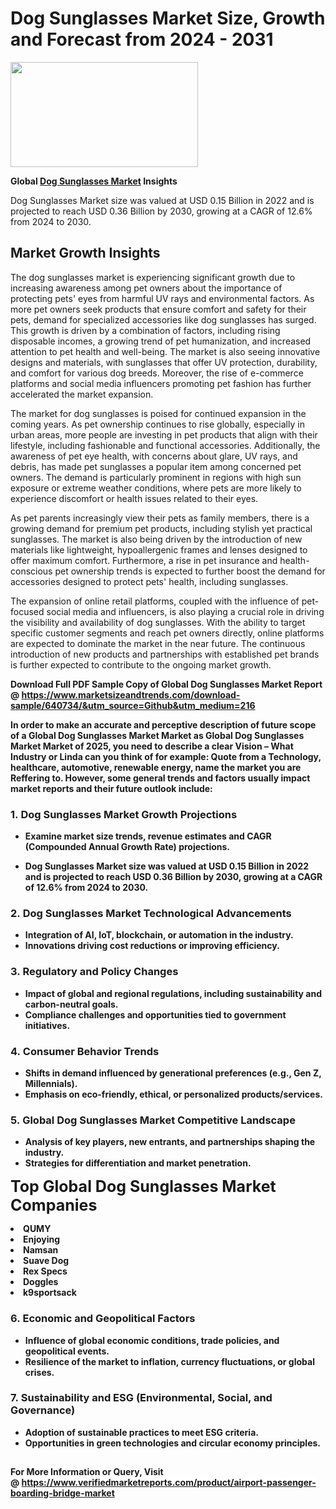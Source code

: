 <H1>Dog Sunglasses Market Size, Growth and Forecast from 2024 - 2031</H1><img class="aligncenter size-medium wp-image-584254" src="https://thirdeyenews.in/wp-content/uploads/2024/09/Global-Market-Research-300x168.jpeg" alt="" width="300" height="168" /><p><strong>Global&nbsp;<a href="https://www.marketsizeandtrends.com/download-sample/640734/&amp;utm_source=Github&utm_medium=216">Dog Sunglasses Market</a> Insights</strong></p><p>Dog Sunglasses Market size was valued at USD 0.15 Billion in 2022 and is projected to reach USD 0.36 Billion by 2030, growing at a CAGR of 12.6% from 2024 to 2030.</p><p><h2>Market Growth Insights</h2> <p>The dog sunglasses market is experiencing significant growth due to increasing awareness among pet owners about the importance of protecting pets' eyes from harmful UV rays and environmental factors. As more pet owners seek products that ensure comfort and safety for their pets, demand for specialized accessories like dog sunglasses has surged. This growth is driven by a combination of factors, including rising disposable incomes, a growing trend of pet humanization, and increased attention to pet health and well-being. The market is also seeing innovative designs and materials, with sunglasses that offer UV protection, durability, and comfort for various dog breeds. Moreover, the rise of e-commerce platforms and social media influencers promoting pet fashion has further accelerated the market expansion.</p> <p><strong></strong></p> <p>The market for dog sunglasses is poised for continued expansion in the coming years. As pet ownership continues to rise globally, especially in urban areas, more people are investing in pet products that align with their lifestyle, including fashionable and functional accessories. Additionally, the awareness of pet eye health, with concerns about glare, UV rays, and debris, has made pet sunglasses a popular item among concerned pet owners. The demand is particularly prominent in regions with high sun exposure or extreme weather conditions, where pets are more likely to experience discomfort or health issues related to their eyes.</p> <p>As pet parents increasingly view their pets as family members, there is a growing demand for premium pet products, including stylish yet practical sunglasses. The market is also being driven by the introduction of new materials like lightweight, hypoallergenic frames and lenses designed to offer maximum comfort. Furthermore, a rise in pet insurance and health-conscious pet ownership trends is expected to further boost the demand for accessories designed to protect pets' health, including sunglasses.</p> <p>The expansion of online retail platforms, coupled with the influence of pet-focused social media and influencers, is also playing a crucial role in driving the visibility and availability of dog sunglasses. With the ability to target specific customer segments and reach pet owners directly, online platforms are expected to dominate the market in the near future. The continuous introduction of new products and partnerships with established pet brands is further expected to contribute to the ongoing market growth.</p> <p><strong></p><p><span class=""><strong>Download Full PDF Sample Copy of Global Dog Sunglasses Market Report</strong> @ <a href="https://www.marketsizeandtrends.com/download-sample/640734/&amp;utm_source=Github&utm_medium=216" target="_blank">https://www.marketsizeandtrends.com/download-sample/640734/&amp;utm_source=Github&utm_medium=216</a></span></p><p>In order to make an accurate and perceptive description of future scope of a Global&nbsp;Dog Sunglasses Market Market as Global&nbsp;Dog Sunglasses Market Market of 2025, you need to describe a clear Vision &ndash; What Industry or Linda can you think of for example: Quote from a Technology, healthcare, automotive, renewable energy, name the market you are Reffering to. However, some general trends and factors usually impact market reports and their future outlook include:</p><h3>1.&nbsp;<strong>Dog Sunglasses Market Growth Projections</strong></h3><ul><li>Examine market size trends, revenue estimates and CAGR (Compounded Annual Growth Rate) projections.</li><li><p>Dog Sunglasses Market size was valued at USD 0.15 Billion in 2022 and is projected to reach USD 0.36 Billion by 2030, growing at a CAGR of 12.6% from 2024 to 2030.</p></li></ul><h3>2.&nbsp;<strong>Dog Sunglasses Market Technological Advancements</strong></h3><ul><li>Integration of AI, IoT, blockchain, or automation in the industry.</li><li>Innovations driving cost reductions or improving efficiency.</li></ul><h3>3.&nbsp;<strong>Regulatory and Policy Changes</strong></h3><ul><li>Impact of global and regional regulations, including sustainability and carbon-neutral goals.</li><li>Compliance challenges and opportunities tied to government initiatives.</li></ul><h3>4.&nbsp;<strong>Consumer Behavior Trends</strong></h3><ul><li>Shifts in demand influenced by generational preferences (e.g., Gen Z, Millennials).</li><li>Emphasis on eco-friendly, ethical, or personalized products/services.</li></ul><h3>5.&nbsp;<strong>Global Dog Sunglasses Market Competitive Landscape</strong></h3><ul><li>Analysis of key players, new entrants, and partnerships shaping the industry.</li><li>Strategies for differentiation and market penetration.</li></ul><p data-pm-slice="1 1 []"><span style="color: inherit; font-family: inherit; font-size: 25px;">Top Global Dog Sunglasses Market Companies</span></p><div class="" data-test-id=""><p><li>QUMY</li><li> Enjoying</li><li> Namsan</li><li> Suave Dog</li><li> Rex Specs</li><li> Doggles</li><li> k9sportsack</li></p></div><h3>6.&nbsp;<strong>Economic and Geopolitical Factors</strong></h3><ul><li>Influence of global economic conditions, trade policies, and geopolitical events.</li><li>Resilience of the market to inflation, currency fluctuations, or global crises.</li></ul><h3>7.&nbsp;<strong>Sustainability and ESG (Environmental, Social, and Governance)</strong></h3><ul><li>Adoption of sustainable practices to meet ESG criteria.</li><li>Opportunities in green technologies and circular economy principles.</li></ul><h2><strong style="font-size: 14px;">For More Information or Query, Visit @&nbsp;</strong><a style="background-color: #ffffff; font-size: 14px;" href="https://www.marketsizeandtrends.com/report/dog-sunglasses-market/" target="_blank">https://www.verifiedmarketreports.com/product/airport-passenger-boarding-bridge-market</a></h2>
